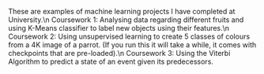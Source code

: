 These are examples of machine learning projects I have completed at University.\n
Coursework 1: Analysing data regarding different fruits and using K-Means classifier to label new objects using their features.\n
Coursework 2: Using unsupervised learning to create 5 classes of colours from a 4K image of a parrot. (If you run this it will take a while, it comes with checkpoints that are pre-loaded).\n
Coursework 3: Using the Viterbi Algorithm to predict a state of an event given its predecessors.
